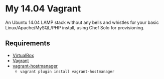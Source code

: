 # My 14.04 Vagrant 
An Ubuntu 14.04 LAMP stack without any bells and whistles for your basic Linux/Apache/MySQL/PHP install, using Chef Solo for provisioning.

## Requirements
* [VirtualBox](https://www.virtualbox.org)
* [Vagrant](http://vagrantup.com)
* [vagrant-hostmanager](https://github.com/smdahlen/vagrant-hostmanager)
	* `vagrant plugin install vagrant-hostmanager`
